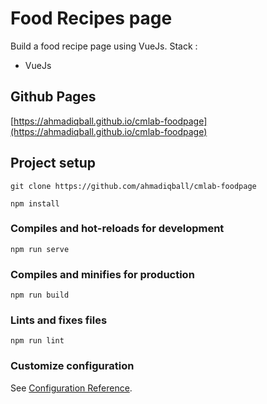 # Food Recipes page

Build a food recipe page using VueJs.
Stack :
- VueJs

## Github Pages
[https://ahmadiqball.github.io/cmlab-foodpage](https://ahmadiqball.github.io/cmlab-foodpage)

## Project setup
```
git clone https://github.com/ahmadiqball/cmlab-foodpage
```
```
npm install
```

### Compiles and hot-reloads for development
```
npm run serve
```

### Compiles and minifies for production
```
npm run build
```

### Lints and fixes files
```
npm run lint
```

### Customize configuration
See [Configuration Reference](https://cli.vuejs.org/config/).
